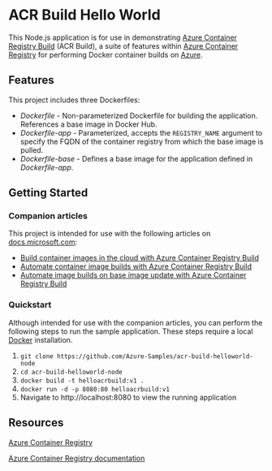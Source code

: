# ACR Build Hello World

This Node.js application is for use in demonstrating [Azure Container Registry Build](https://docs.microsoft.com/azure/container-registry/container-registry-tutorial-quick-build) (ACR Build), a suite of features within [Azure Container Registry](https://azure.microsoft.com/services/container-registry/) for performing Docker container builds on [Azure](https://azure.com).

## Features

This project includes three Dockerfiles:

* *Dockerfile* - Non-parameterized Dockerfile for building the application. References a base image in Docker Hub.
* *Dockerfile-app* - Parameterized, accepts the `REGISTRY_NAME` argument to specify the FQDN of the container registry from which the base image is pulled.
* *Dockerfile-base* - Defines a base image for the application defined in *Dockerfile-app*.

## Getting Started

### Companion articles

This project is intended for use with the following articles on [docs.microsoft.com](http://docs.microsoft.com):

* [Build container images in the cloud with Azure Container Registry Build](https://docs.microsoft.com/azure/container-registry/container-registry-tutorial-quick-build)
* [Automate container image builds with Azure Container Registry Build](https://docs.microsoft.com/azure/container-registry/container-registry-tutorial-build-task)
* [Automate image builds on base image update with Azure Container Registry Build](https://docs.microsoft.com/azure/container-registry/container-registry-tutorial-base-image-update)

### Quickstart

Although intended for use with the companion articles, you can perform the following steps to run the sample application. These steps require a local [Docker](http://docker.com) installation.

1. `git clone https://github.com/Azure-Samples/acr-build-helloworld-node`
1. `cd acr-build-helloworld-node`
1. `docker build -t helloacrbuild:v1 .`
1. `docker run -d -p 8080:80 helloacrbuild:v1`
1. Navigate to http://localhost:8080 to view the running application

## Resources

[Azure Container Registry](https://azure.microsoft.com/services/container-registry/)

[Azure Container Registry documentation](https://docs.microsoft.com/azure/container-registry/)